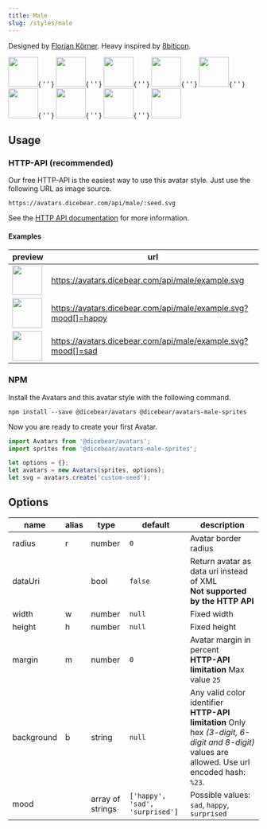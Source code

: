 ```yaml
---
title: Male
slug: /styles/male
---
```


Designed by <a href="https://github.com/FlorianKoerner">Florian Körner</a>. Heavy inspired by
[8biticon](https://github.com/matveyco/8biticon).

<p>
    <img src="https://avatars.dicebear.com/api/male/Sean%20Moore.svg" width="60" />{ ' ' }
    <img src="https://avatars.dicebear.com/api/male/Lionel%20Quinn.svg" width="60" />{ ' ' }
    <img src="https://avatars.dicebear.com/api/male/Lydia%20Ellis.svg" width="60" />{ ' ' }
    <img src="https://avatars.dicebear.com/api/male/Bryan%20Phelps.svg" width="60" />{ ' ' }
    <img src="https://avatars.dicebear.com/api/male/Ronald%20Frank.svg" width="60" />{ ' ' }
    <img src="https://avatars.dicebear.com/api/male/Annette%20Klein.svg" width="60" />{ ' ' }
    <img src="https://avatars.dicebear.com/api/male/Brent%20Hill.svg" width="60" />{ ' ' }
    <img src="https://avatars.dicebear.com/api/male/Stanley%20Newman.svg" width="60" />{ ' ' }
    <img src="https://avatars.dicebear.com/api/male/Grace%20Singleton.svg" width="60" />
</p>

## Usage

### HTTP-API (recommended)

Our free HTTP-API is the easiest way to use this avatar style. Just use the following URL as image source.

    https://avatars.dicebear.com/api/male/:seed.svg

See the [HTTP API documentation](/docs/http-api) for more information.

#### Examples

| preview                                                                                 | url                                                            |
| --------------------------------------------------------------------------------------- | -------------------------------------------------------------- |
| <img src="https://avatars.dicebear.com/api/male/example.svg" width="60" />              | https://avatars.dicebear.com/api/male/example.svg              |
| <img src="https://avatars.dicebear.com/api/male/example.svg?mood[]=happy" width="60" /> | https://avatars.dicebear.com/api/male/example.svg?mood[]=happy |
| <img src="https://avatars.dicebear.com/api/male/example.svg?mood[]=sad" width="60" />   | https://avatars.dicebear.com/api/male/example.svg?mood[]=sad   |

### NPM

Install the Avatars and this avatar style with the following command.

    npm install --save @dicebear/avatars @dicebear/avatars-male-sprites

Now you are ready to create your first Avatar.

```js
import Avatars from '@dicebear/avatars';
import sprites from '@dicebear/avatars-male-sprites';

let options = {};
let avatars = new Avatars(sprites, options);
let svg = avatars.create('custom-seed');
```

## Options

| name       | alias | type             | default                         | description                                                                                                                                         |
| ---------- | ----- | ---------------- | ------------------------------- | --------------------------------------------------------------------------------------------------------------------------------------------------- |
| radius     | r     | number           | `0`                             | Avatar border radius                                                                                                                                |
| dataUri    |       | bool             | `false`                         | Return avatar as data uri instead of XML <br /> **Not supported by the HTTP API**                                                                   |
| width      | w     | number           | `null`                          | Fixed width                                                                                                                                         |
| height     | h     | number           | `null`                          | Fixed height                                                                                                                                        |
| margin     | m     | number           | `0`                             | Avatar margin in percent<br /> **HTTP-API limitation** Max value `25`                                                                               |
| background | b     | string           | `null`                          | Any valid color identifier<br /> **HTTP-API limitation** Only hex _(3-digit, 6-digit and 8-digit)_ values are allowed. Use url encoded hash: `%23`. |
| mood       |       | array of strings | `['happy', 'sad', 'surprised']` | Possible values: `sad`, `happy`, `surprised`                                                                                                        |
